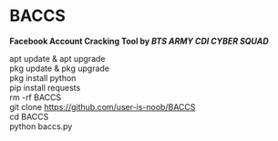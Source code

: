 # BACCS

<b> Facebook Account Cracking Tool by <i>BTS ARMY CDI CYBER SQUAD</i></b><br> 

apt update & apt upgrade<br>
pkg update & pkg upgrade<br>
pkg install python<br>
pip install requests<br>
rm -rf BACCS<br>
git clone https://github.com/user-is-noob/BACCS<br>
cd BACCS<br>
python baccs.py
